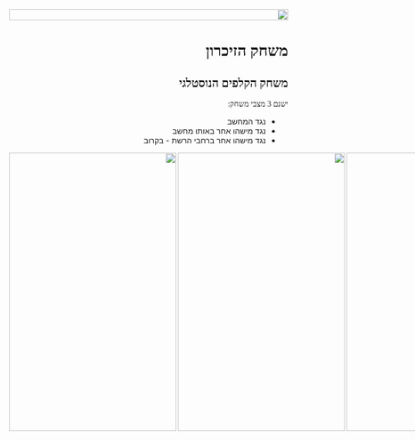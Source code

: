 
<body>
<div style="display:flex;flex-direction">
	<img dir='rtl' align='right' width="100%" height="auto" src="https://res.cloudinary.com/dexts7jfo/image/upload/v1599821871/feature_graphic_ilorxf.png" />
</div>
<h1 dir='rtl' align='right' style="direction:rtl;text-align:right;font-family:calibri;">משחק הזיכרון</h1>
<h2 dir='rtl' align='right' style="direction:rtl;font-family:calibri;">משחק הקלפים הנוסטלגי</h2>
<p dir='rtl' align='right' style="direction:rtl;font-family:calibri;">ישנם 3 מצבי משחק:</p>
<ul dir='rtl' align='right'>
	<li>נגד המחשב</li>
	<li>נגד מישהו אחר באותו מחשב</li>
	<li>נגד מישהו אחר ברחבי הרשת - בקרוב</li>
</ul>
<div style="display:flex;flex-direction;">
	<img dir='rtl' align='right' width="300" height="500" src="https://res.cloudinary.com/dexts7jfo/image/upload/v1599821493/demo_wdrefg.gif" />
	<img dir='rtl' align='right' width="300" height="500" src="https://res.cloudinary.com/dexts7jfo/image/upload/v1599821573/categories_gd6i2w.png" />
	<img dir='rtl' align='right' width="300" height="500" src="https://res.cloudinary.com/dexts7jfo/image/upload/v1599821574/nicknames_fdi5nx.png" />
</div>
</body>
